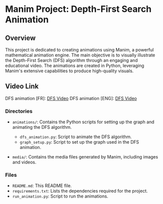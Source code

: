 # Manim Project: Depth-First Search Animation

## Overview

This project is dedicated to creating animations using Manim, a powerful mathematical animation engine. The main objective is to visually illustrate the Depth-First Search (DFS) algorithm through an engaging and educational video. The animations are created in Python, leveraging Manim's extensive capabilities to produce high-quality visuals.

## Video Link
DFS animation [FR]: [DFS Video](https://youtu.be/prcsjvhN_c8?si=x5BY5rC3O7wk8ZSK) 
DFS animation [ENG]: [DFS Video](https://youtu.be/gcrqye-KYvI?si=fzHtF3jvvSbl9dQV) 

### Directories

- `animations/`: Contains the Python scripts for setting up the graph and animating the DFS algorithm.
  - `dfs_animation.py`: Script to animate the DFS algorithm.
  - `graph_setup.py`: Script to set up the graph used in the DFS animation.
  
- `media/`: Contains the media files generated by Manim, including images and videos.

### Files

- `README.md`: This README file.
- `requirements.txt`: Lists the dependencies required for the project.
- `run_animation.py`: Script to run the animations.

